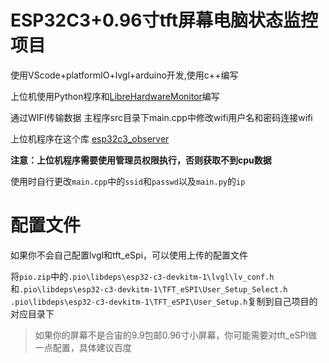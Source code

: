 # ESP32C3+0.96寸tft屏幕电脑状态监控项目

使用VScode+platformIO+lvgl+arduino开发,使用c++编写

上位机使用Python程序和[LibreHardwareMonitor](https://github.com/LibreHardwareMonitor/LibreHardwareMonitor)编写

通过WIFI传输数据
主程序src目录下main.cpp中修改wifi用户名和密码连接wifi

上位机程序在这个库 [esp32c3_observer](https://github.com/imshixin/esp32c3_observer)

**注意：上位机程序需要使用管理员权限执行，否则获取不到cpu数据**

使用时自行更改`main.cpp`中的`ssid`和`passwd`以及`main.py`的`ip`

# 配置文件
如果你不会自己配置lvgl和tft_eSpi，可以使用上传的配置文件

将`pio.zip`中的`.pio\libdeps\esp32-c3-devkitm-1\lvgl\lv_conf.h`和`.pio\libdeps\esp32-c3-devkitm-1\TFT_eSPI\User_Setup_Select.h` `.pio\libdeps\esp32-c3-devkitm-1\TFT_eSPI\User_Setup.h`复制到自己项目的对应目录下

> 如果你的屏幕不是合宙的9.9包邮0.96寸小屏幕，你可能需要对tft_eSPI做一点配置，具体建议百度
